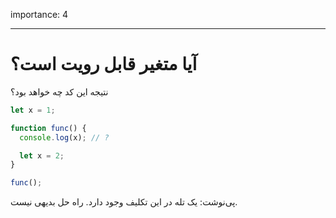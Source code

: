 importance: 4

---

# آیا متغیر قابل رویت است؟

نتیجه این کد چه خواهد بود؟

```js
let x = 1;

function func() {
  console.log(x); // ?

  let x = 2;
}

func();
```

پی‌نوشت: یک تله در این تکلیف وجود دارد. راه حل بدیهی نیست.
